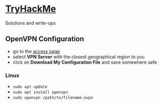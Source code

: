 # [TryHackMe](https://tryhackme.com)
Solutions and write-ups

## OpenVPN Configuration
- go to the [access page](https://tryhackme.com/access)
- select __VPN Server__ with the closest geographical region to you
- click on __Download My Configuration File__ and save somewhere safe

### Linux
- `sudo apt update`
- `sudo apt install openvpn`
- `sudo openvpn /path/to/filename.ovpn` 

